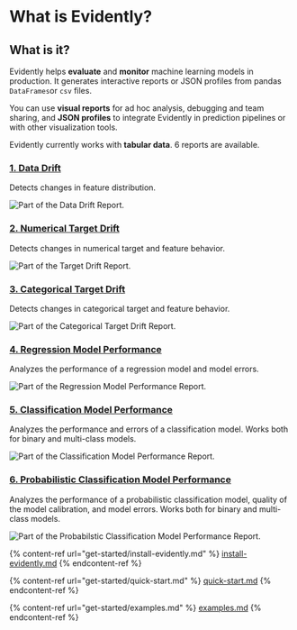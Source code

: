 # What is Evidently?

## What is it?

Evidently helps **evaluate** and **monitor** machine learning models in production. It generates interactive reports or JSON profiles from pandas `DataFrames`or `csv` files.&#x20;

You can use **visual reports** for ad hoc analysis, debugging and team sharing, and **JSON profiles** to integrate Evidently in prediction pipelines or with other visualization tools.

Evidently currently works with **tabular data**. 6 reports are available.

### [1. Data Drift](get-started/reports/data-drift.md)

Detects changes in feature distribution.

![Part of the Data Drift Report.](.gitbook/assets/evidently\_github.png)

### [2. Numerical Target Drift](get-started/reports/num-target-drift.md)

Detects changes in numerical target and feature behavior.

![Part of the Target Drift Report.](.gitbook/assets/evidently\_num\_target\_drift\_github.png)

### [3. Categorical Target Drift](get-started/reports/categorical-target-drift.md)

Detects changes in categorical target and feature behavior.

![Part of the Categorical Target Drift Report.](.gitbook/assets/evidently\_cat\_target\_drift\_github.png)

### [4. Regression Model Performance](get-started/reports/reg-performance.md)

Analyzes the performance of a regression model and model errors.

![Part of the Regression Model Performance Report.](.gitbook/assets/evidently\_regression\_performance\_report\_github.png)

### [5. Classification Model Performance](get-started/reports/classification-performance.md)

Analyzes the performance and errors of a classification model. Works both for binary and multi-class models.

![Part of the Classification Model Performance Report.](.gitbook/assets/evidently\_classification\_performance\_report\_github.png)

### [6. Probabilistic Classification Model Performance](get-started/reports/probabilistic-classification-performance.md)

Analyzes the performance of a probabilistic classification model, quality of the model calibration, and model errors. Works both for binary and multi-class models.

![Part of the Probabilstic Classification Model Performance Report.](.gitbook/assets/evidently\_prob\_classification\_performance\_report\_github.png)

{% content-ref url="get-started/install-evidently.md" %}
[install-evidently.md](install-evidently.md)
{% endcontent-ref %}

{% content-ref url="get-started/quick-start.md" %}
[quick-start.md](quick-start.md)
{% endcontent-ref %}

{% content-ref url="get-started/examples.md" %}
[examples.md](examples.md)
{% endcontent-ref %}



